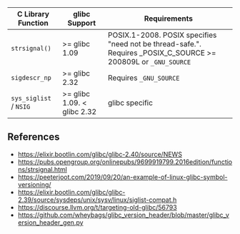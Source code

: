 | C Library Function     | glibc Support               | Requirements                                                                                                   |
| ---------------------- | --------------------------- | -------------------------------------------------------------------------------------------------------------- |
| `strsignal()`          | >= glibc 1.09               | POSIX.1-2008. POSIX specifies "need not be thread-safe.". Requires _POSIX_C_SOURCE >= 200809L or `_GNU_SOURCE` |
| `sigdescr_np`          | >= glibc 2.32               | Requires `_GNU_SOURCE`                                                                                         |
| `sys_siglist` / `NSIG` | >= glibc 1.09. < glibc 2.32 | glibc specific                                                                                                 |

## References

 - https://elixir.bootlin.com/glibc/glibc-2.40/source/NEWS
 - https://pubs.opengroup.org/onlinepubs/9699919799.2016edition/functions/strsignal.html
 - https://peeterjoot.com/2019/09/20/an-example-of-linux-glibc-symbol-versioning/
 - https://elixir.bootlin.com/glibc/glibc-2.39/source/sysdeps/unix/sysv/linux/siglist-compat.h
 - https://discourse.llvm.org/t/targeting-old-glibc/56793
 - https://github.com/wheybags/glibc_version_header/blob/master/glibc_version_header_gen.py
